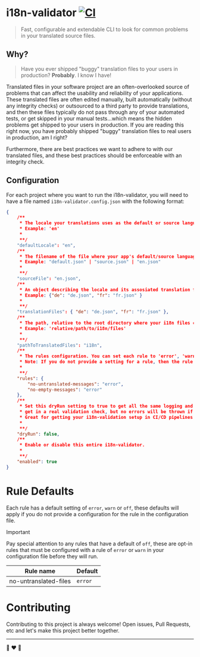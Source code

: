 # i18n-validator [![CI](https://github.com/radiovisual/i18n-validator/actions/workflows/ci.yml/badge.svg)](https://github.com/radiovisual/i18n-validator/actions/workflows/ci.yml)

> Fast, configurable and extendable CLI to look for common problems in your translated source files.

## Why?

> Have you ever shipped "buggy" translation files to your users in production? **Probably**. I know I have!

Translated files in your software project are an often-overlooked source of problems that can affect the usability and reliability of your applications. These translated files are often edited manually, built automatically (without any integrity checks) or outsourced to a third party to provide translations, and then these files typically do not pass through any of your automated tests, or get skipped in your manual tests...which means the hidden problems get shipped to your users in production. If you are reading this right now, you have probably shipped "buggy" translation files to real users in production, am I right?

Furthermore, there are best practices we want to adhere to with our translated files, and these best practices should be enforceable with an integrity check.

## Configuration

For each project where you want to run the i18n-validator, you will need to have a file named `i18n-validator.config.json` with the following format:

```json
{
	/**
	 * The locale your translations uses as the default or source language.
	 * Example: 'en'
	 *
	 **/
	"defaultLocale": "en",
	/**
	 * The filename of the file where your app's default/source language is defined.
	 * Example: "default.json" | "source.json" | "en.json"
	 *
	 **/
	"sourceFile": "en.json",
	/**
	 * An object describing the locale and its assosiated translation file name;
	 * Example: {"de": "de.json", "fr": "fr.json" }
	 *
	 **/
	"translationFiles": { "de": "de.json", "fr": "fr.json" },
	/**
	 * The path, relative to the root directory where your i18n files can be located.
	 * Example: 'relative/path/to/i18n/files'
	 *
	 **/
	"pathToTranslatedFiles": "i18n",
	/**
	 * The rules configuration. You can set each rule to 'error', 'warn' or 'off'
	 * Note: If you do not provide a setting for a rule, then the rule's default setting will apply.
	 *
	 **/
	"rules": {
		"no-untranslated-messages": "error",
		"no-empty-messages": "error"
	},
	/**
	 * Set this dryRun setting to true to get all the same logging and reporting you would
	 * get in a real validation check, but no errors will be thrown if errors are found.
	 * Great for getting your i18n-validation setup in CI/CD pipelines without breaking your builds.
	 *
	 **/
	"dryRun": false,
	/**
	 * Enable or disable this entire i18n-validator.
	 *
	 **/
	"enabled": true
}
```

# Rule Defaults

Each rule has a default setting of `error`, `warn` or `off`, these defaults will apply if you do not provide a configuration for the rule in the configuration file.

> [!IMPORTANT]
> Pay special attention to any rules that have a default of `off`, these are opt-in rules that must be configured with a rule of `error` or `warn` in your configuration file before they will run.

| Rule name             | Default |
| --------------------- | ------- |
| no-untranslated-files | `error` |

# Contributing

Contributing to this project is always welcome! Open issues, Pull Requests, etc and let's make this project better together.

---

:rainbow: :heart: :hamburger:
